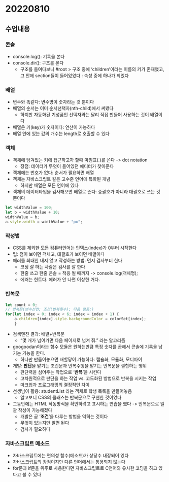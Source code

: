 # 20220810

## 수업내용

### 콘솔

- console.log(): 기록을 본다
- console.dir(): 구조를 본다
    - 구조를 들여다보니 #root > 구조 중에 ‘children’이라는 이름의 키가 존재했고, 그 안에 section들이 들어있었다 : 속성 중에 하나가 되었다

### 배열

- 변수와 똑같다: 변수명이 숫자라는 것 뿐이다
- 배열의 순서는 이미 순서선택자(nth-child)에서 써봤다
    - 하지만 자동화된 기성품인 선택자와는 달리 직접 만들어 사용하는 것이 배열이다
- 배열은 키(key)가 숫자이다: 연산이 가능하다
- 배열 안에 있는 값의 개수는 length로 호출할 수 있다

### 객체

- 객체에 담겨있는 키에 접근하고자 할때 마침표(.)를 쓴다 -> dot notation
    - 장점: 데이터가 무엇이 들어있던 에디터가 찾아준다
- 객체에는 번호가 없다: 순서가 필요하면 배열
- 객체는 자바스크립트 같은 고수준 언어에 특화된 개념
    - 하지만 배열은 모든 언어에 있다
- 객체의 데이터타입을 검사해보면 배열로 뜬다: 중괄호가 아니라 대괄호로 쓰는 것 뿐이다

```javascript
let widthValue = 100;
let b = widthValue + 10;
widthValue = b;
a.style.width = widthValue + "px";
```

### 작성법

- CSS를 제외한 모든 컴퓨터언어는 인덱스(index)가 0부터 시작한다
- 팁: 점이 보이면 객체고, 대괄호가 보이면 배열이다
- 에러를 최대한 내지 않고 작성하는 방법: 먼저 검사부터 한다
    - 코딩 잘 하는 사람은 검사를 잘 한다
    - 한줄 쓰고 한줄 콘솔 = 적응 될 때까지 -> console.log(객체명);
    - 에러는 힌트다. 에러가 안 나면 이상한 거다.

### 반복문

```javascript
let count = 0; 
// 반복문(변수선언; 조건(반복횟수); 다음 행동;) 
for(let index = 0; index < 6; index = index + 1) {
	a.children[index].style.backgroundColor = colorSet[index];
	}
```

- 검색엔진 결과: 배열+반복문
    - “몇 개가 넘어가면 다음 페이지로 넘겨 줘.” 라는 알고리즘
- googoodan이라는 함수 모듈은 원하는만큼 특정 숫자를 곱해서 콘솔에 기록을 남기는 기능을 한다.
    - 하나만 만들어놓으면 재할당이 가능하다: 캡슐화, 모듈화, 모디파이
- 개발: **판단**을 맡기는 조건문과 반복수행을 맡기는 반복문을 결합하는 행위
    - 판단력을 심어주는 작업으로 ‘**반복**’을 시킨다
    - 고차원적으로 판단을 하는 작업 vs. 고도화된 방법으로 반복을 시키는 작업
    - 마크업과 프로그래밍의 결정적인 차이
- 선생님이 활용: studentList 라는 객체로 학생 목록을 만들어놓음
    - 알고보니 CSS의 클래스는 반복문으로 구현한 것이었다
- 그동안에는 HTML 작동방식을 확인하려고 표시하는 연습을 했다 -> 반복문으로 일괄 작성이 가능해졌다
    - 개발은 곧 ‘**조건**’을 다루는 방법을 익히는 것이다
    - 무엇이 있는지만 알면 된다
    - 검사가 필요하다

### 자바스크립트 메소드

- 자바스크립트에는 편의성 함수(메소드)가 상당수 내장되어 있다
- 자바스크립트의 장점이지만 다른 언어에서는 통용되지 않는다
- for문과 if문을 위주로 사용한다면 자바스크립트로 C언어와 유사한 코딩을 하고 있다고 볼 수 있다
